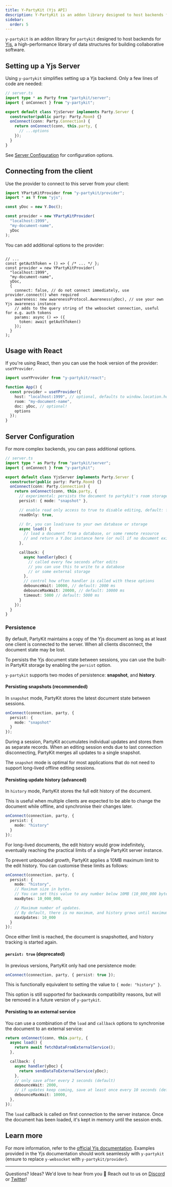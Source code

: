 ```yaml
---
title: Y-PartyKit (Yjs API)
description: Y-PartyKit is an addon library designed to host backends for Yjs
sidebar:
  order: 5
---
```


`y-partykit` is an addon library for `partykit` designed to host backends for [Yjs](https://yjs.dev), a high-performance library of data structures for building collaborative software.

## Setting up a Yjs Server

Using `y-partykit` simplifies setting up a Yjs backend. Only a few lines of code are needed:

```ts
// server.ts
import type * as Party from "partykit/server";
import { onConnect } from "y-partykit";

export default class YjsServer implements Party.Server {
  constructor(public party: Party.Room) {}
  onConnect(conn: Party.Connection) {
    return onConnect(conn, this.party, {
      // ...options
    });
  }
}
```

See [Server Configuration](#server-configuration) for configuration options.

## Connecting from the client

Use the provider to connect to this server from your client:

```ts
import YPartyKitProvider from "y-partykit/provider";
import * as Y from "yjs";

const yDoc = new Y.Doc();

const provider = new YPartyKitProvider(
  "localhost:1999",
  "my-document-name",
  yDoc
);
```

You can add additional options to the provider:

```tsx

// ...
const getAuthToken = () => { /* ... */ };
const provider = new YPartyKitProvider(
  "localhost:1999",
  "my-document-name",
  yDoc,
  {
    connect: false, // do not connect immediately, use provider.connect() when required
    awareness: new awarenessProtocol.Awareness(yDoc), // use your own Yjs awareness instance
    // adds to the query string of the websocket connection, useful for e.g. auth tokens
    params: async () => ({
      token: await getAuthToken()
    });
  }
);
```

## Usage with React

If you're using React, then you can use the hook version of the provider: `useYProvider`.

```ts
import useYProvider from "y-partykit/react";

function App() {
  const provider = useYProvider({
    host: "localhost:1999", // optional, defaults to window.location.host
    room: "my-document-name",
    doc: yDoc, // optional!
    options
  });
}
```

## Server Configuration

For more complex backends, you can pass additional options.

```ts
// server.ts
import type * as Party from "partykit/server";
import { onConnect } from "y-partykit";

export default class YjsServer implements Party.Server {
  constructor(public party: Party.Room) {}
  onConnect(conn: Party.Connection) {
    return onConnect(conn, this.party, {
      // experimental: persists the document to partykit's room storage
      persist: { mode: "snapshot" },

      // enable read only access to true to disable editing, default: false
      readOnly: true,

      // Or, you can load/save to your own database or storage
      async load() {
        // load a document from a database, or some remote resource
        // and return a Y.Doc instance here (or null if no document exists)
      },

      callback: {
        async handler(yDoc) {
          // called every few seconds after edits
          // you can use this to write to a database
          // or some external storage
        },
        // control how often handler is called with these options
        debounceWait: 10000, // default: 2000 ms
        debounceMaxWait: 20000, // default: 10000 ms
        timeout: 5000 // default: 5000 ms
      }
    });
  }
}
```

### Persistence

By default, PartyKit maintains a copy of the Yjs document as long as at least one client is connected to the server. When all clients disconnect, the document state may be lost.

To persists the Yjs document state between sessions, you can use the built-in PartyKit storage by enabling the `persist` option.

`y-partykit` supports two modes of persistence: **snapshot**, and **history**.

#### Persisting snapshots (recommended)

In `snapshot` mode, PartyKit stores the latest document state between sessions.

```ts
onConnect(connection, party, {
  persist: {
    mode: "snapshot"
  }
});
```

During a session, PartyKit accumulates individual updates and stores them as separate records. When an editing session ends due to last connection disconnecting, PartyKit merges all updates to a single snapshot.

The `snapshot` mode is optimal for most applications that do not need to support long-lived offline editing sessions.

#### Persisting update history (advanced)

In `history` mode, PartyKit stores the full edit history of the document.

This is useful when multiple clients are expected to be able to change the document while offline, and synchronise their changes later.

```ts
onConnect(connection, party, {
  persist: {
    mode: "history"
  }
});
```

For long-lived documents, the edit history would grow indefinitely, eventually reaching the practical limits of a single PartyKit server instance.

To prevent unbounded growth, PartyKit applies a 10MB maximum limit to the edit history. You can customise these limits as follows:

```ts
onConnect(connection, party, {
  persist: {
    mode: "history",
    // Maximum size in bytes.
    // You can set this value to any number below 10MB (10_000_000 bytes).
    maxBytes: 10_000_000,

    // Maximum number of updates.
    // By default, there is no maximum, and history grows until maximum amount of bytes is reached.
    maxUpdates: 10_000
  }
});
```

Once either limit is reached, the document is snapshotted, and history tracking is started again.

#### `persist: true` (deprecated)

In previous versions, PartyKit only had one persistence mode:

```ts
onConnect(connection, party, { persist: true });
```

This is functionally equivalent to setting the value to `{ mode: "history" }`.

This option is still supported for backwards compatibility reasons, but will be removed in a future version of `y-partykit`.

#### Persisting to an external service

You can use a combination of the `load` and `callback` options to synchronise the document to an external service:

```ts
return onConnect(conn, this.party, {
  async load() {
    return await fetchDataFromExternalService();
  },

  callback: {
    async handler(yDoc) {
      return sendDataToExternalService(yDoc);
    },
    // only save after every 2 seconds (default)
    debounceWait: 2000,
    // if updates keep coming, save at least once every 10 seconds (default)
    debounceMaxWait: 10000,
  },
});
```

The `load` callback is called on first connection to the server instance. Once the document has been loaded, it's kept in memory until the session ends.

## Learn more

For more information, refer to the [official Yjs documentation](https://docs.yjs.dev/ecosystem/editor-bindings). Examples provided in the Yjs documentation should work seamlessly with `y-partykit` (ensure to replace `y-websocket` with `y-partykit/provider`).

---

Questions? Ideas? We'd love to hear from you 🎈 Reach out to us on [Discord](https://discord.gg/KDZb7J4uxJ) or [Twitter](https://twitter.com/partykit_io)!
